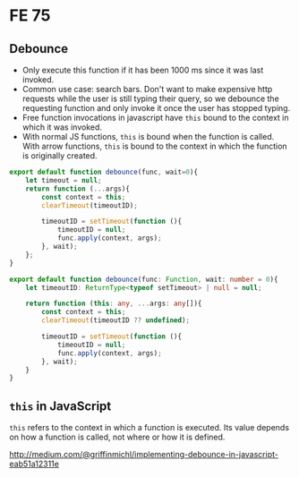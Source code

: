 # FE 75
## Debounce 

- Only execute this function if it has been 1000 ms since it was last invoked. 
- Common use case: search bars. Don't want to make expensive http requests while the user is still typing their query, so we debounce the requesting function and only invoke it once the user has stopped typing. 
- Free function invocations in javascript have `this` bound to the context in which it was invoked. 
- With normal JS functions, `this` is bound when the function is called. With arrow functions, `this` is bound to the context in which the function is originally created. 

```javascript
export default function debounce(func, wait=0){
    let timeout = null; 
    return function (...args){
        const context = this; 
        clearTimeout(timeoutID);

        timeoutID = setTimeout(function (){
            timeoutID = null; 
            func.apply(context, args);
        }, wait); 
    };
}
```

```typescript
export default function debounce(func: Function, wait: number = 0){
    let timeoutID: ReturnType<typeof setTimeout> | null = null; 

    return function (this: any, ...args: any[]){
        const context = this; 
        clearTimeout(timeoutID ?? undefined);

        timeoutID = setTimeout(function (){
            timeoutID = null; 
            func.apply(context, args);
        }, wait); 
    }
}
```

## `this` in JavaScript 
`this` refers to the context in which a function is executed. Its value depends on how a function is called, not where or how it is defined. 



http://medium.com/@griffinmichl/implementing-debounce-in-javascript-eab51a12311e
